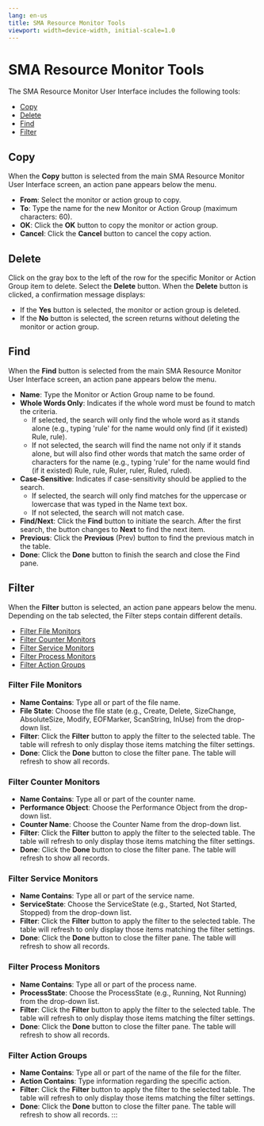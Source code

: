 ```yaml
---
lang: en-us
title: SMA Resource Monitor Tools
viewport: width=device-width, initial-scale=1.0
---
```


#  SMA Resource Monitor Tools

The SMA Resource Monitor User Interface includes the following tools:

-   [Copy](#Copy)
-   [Delete](#Delete)
-   [Find](#Find)
-   [Filter](#Filter6)

## Copy

When the **Copy** button is selected from the main SMA Resource Monitor
User Interface screen, an action pane appears below the menu.

-   **From**: Select the monitor or action group to copy.
-   **To**: Type the name for the new Monitor or Action Group (maximum
    characters: 60).
-   **OK**: Click the **OK** button to copy the monitor or action group.
-   **Cancel**: Click the **Cancel** button to cancel the copy action.

## Delete

Click on the gray box to the left of the row for the specific Monitor or
Action Group item to delete. Select the **Delete** button. When the
**Delete** button is clicked, a confirmation message displays:

-   If the **Yes** button is selected, the monitor or action group is
    deleted.
-   If the **No** button is selected, the screen returns without
    deleting the monitor or action group.

## Find

When the **Find** button is selected from the main SMA Resource Monitor
User Interface screen, an action pane appears below the menu.

-   **Name**: Type the Monitor or Action Group name to be found.
-   **Whole Words Only**: Indicates if the whole word must be found to
    match the criteria.
    -   If selected, the search will only find the whole word as it
        stands alone (e.g., typing \'rule\' for the name would only find
        (if it existed) Rule, rule).
    -   If not selected, the search will find the name not only if it
        stands alone, but will also find other words that match the same
        order of characters for the name (e.g., typing \'rule\' for the
        name would find (if it existed) Rule, rule, Ruler, ruler, Ruled,
        ruled).
-   **Case-Sensitive**: Indicates if case-sensitivity should be applied
    to the search.
    -   If selected, the search will only find matches for the uppercase
        or lowercase that was typed in the Name text box.
    -   If not selected, the search will not match case.
-   **Find/Next**: Click the **Find** button to initiate the search.
    After the first search, the button changes to **Next** to find the
    next item.
-   **Previous**: Click the **Previous** (Prev) button to find the
    previous match in the table.
-   **Done**: Click the **Done** button to finish the search and close
    the Find pane.

## Filter

When the **Filter** button is selected, an action pane appears below the
menu. Depending on the tab selected, the Filter steps contain different
details.

-   [Filter File Monitors](#Filter)
-   [Filter Counter Monitors](#Filter2)
-   [Filter Service Monitors](#Filter3)
-   [Filter Process Monitors](#Filter4)
-   [Filter Action Groups](#Filter5)

### Filter File Monitors

-   **Name Contains**: Type all or part of the file name.
-   **File State**: Choose the file state (e.g., Create, Delete,
    SizeChange, AbsoluteSize, Modify, EOFMarker, ScanString, InUse) from
    the drop-down list.
-   **Filter**: Click the **Filter** button to apply the filter to the
    selected table. The table will refresh to only display those items
    matching the filter settings.
-   **Done**: Click the **Done** button to close the filter pane. The
    table will refresh to show all records.

### Filter Counter Monitors

-   **Name Contains**: Type all or part of the counter name.
-   **Performance Object**: Choose the Performance Object from the
    drop-down list.
-   **Counter Name**: Choose the Counter Name from the drop-down list.
-   **Filter**: Click the **Filter** button to apply the filter to the
    selected table. The table will refresh to only display those items
    matching the filter settings.
-   **Done**: Click the **Done** button to close the filter pane. The
    table will refresh to show all records.

### Filter Service Monitors

-   **Name Contains**: Type all or part of the service name.
-   **ServiceState**: Choose the ServiceState (e.g., Started, Not
    Started, Stopped) from the drop-down list.
-   **Filter**: Click the **Filter** button to apply the filter to the
    selected table. The table will refresh to only display those items
    matching the filter settings.
-   **Done**: Click the **Done** button to close the filter pane. The
    table will refresh to show all records.

### Filter Process Monitors

-   **Name Contains**: Type all or part of the process name.
-   **ProcessState**: Choose the ProcessState (e.g., Running, Not
    Running) from the drop-down list.
-   **Filter**: Click the **Filter** button to apply the filter to the
    selected table. The table will refresh to only display those items
    matching the filter settings.
-   **Done**: Click the **Done** button to close the filter pane. The
    table will refresh to show all records.

### Filter Action Groups

-   **Name Contains**: Type all or part of the name of the file for the
    filter.
-   **Action Contains**: Type information regarding the specific action.
-   **Filter**: Click the **Filter** button to apply the filter to the
    selected table. The table will refresh to only display those items
    matching the filter settings.
-   **Done**: Click the **Done** button to close the filter pane. The
    table will refresh to show all records.
:::

 

